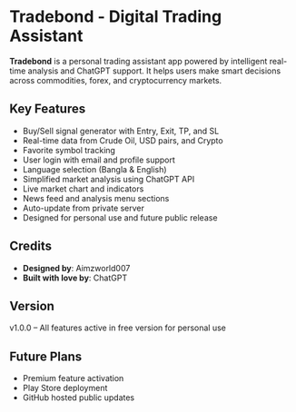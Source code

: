 # Tradebond - Digital Trading Assistant

**Tradebond** is a personal trading assistant app powered by intelligent real-time analysis and ChatGPT support. It helps users make smart decisions across commodities, forex, and cryptocurrency markets.

## Key Features

- Buy/Sell signal generator with Entry, Exit, TP, and SL
- Real-time data from Crude Oil, USD pairs, and Crypto
- Favorite symbol tracking
- User login with email and profile support
- Language selection (Bangla & English)
- Simplified market analysis using ChatGPT API
- Live market chart and indicators
- News feed and analysis menu sections
- Auto-update from private server
- Designed for personal use and future public release

## Credits

- **Designed by**: Aimzworld007
- **Built with love by**: ChatGPT

## Version

v1.0.0 – All features active in free version for personal use

## Future Plans

- Premium feature activation
- Play Store deployment
- GitHub hosted public updates
